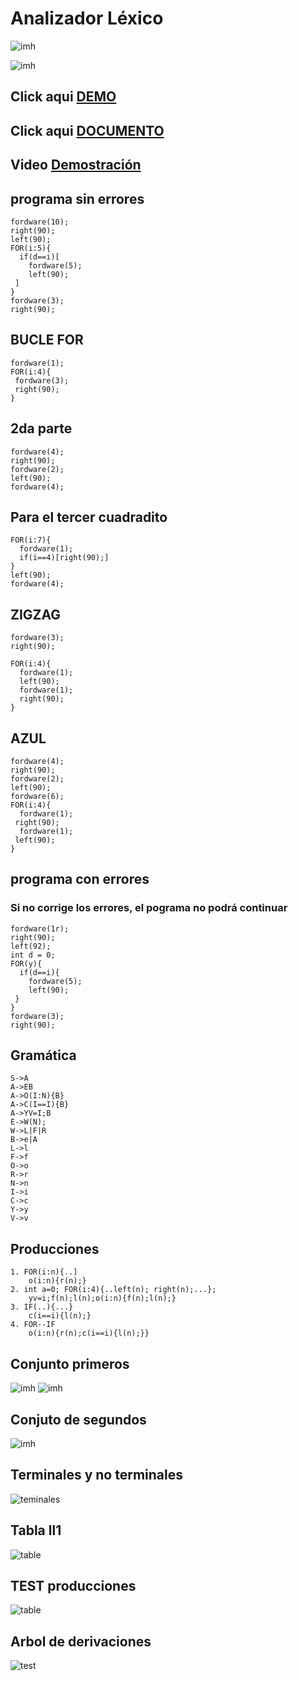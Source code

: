 # Analizador Léxico

![imh](https://github.com/yerson001/LPgame/blob/main/images/my_juego.PNG)

![imh](https://github.com/yerson001/Compiladores/blob/main/img/Selecci%C3%B3n_003.png)

## Click aqui [DEMO](https://yerson001.github.io/LPgame/)

## Click aqui [DOCUMENTO](https://docs.google.com/document/d/1EuZJ3zqq2_AnlcOfuZDhbMw45RhlynwMO6vKFlFqOqc/edit?usp=sharing)

## Video [Demostración](https://www.youtube.com/watch?v=A3ttpZsZFYc&t=8s)
## programa sin errores
~~~
fordware(10);
right(90);
left(90);
FOR(i:5){
  if(d==i)[
    fordware(5);
    left(90);
 ]
}
fordware(3);
right(90);
~~~
## BUCLE FOR
~~~
fordware(1);
FOR(i:4){
 fordware(3);
 right(90);
}
~~~
## 2da parte
~~~
fordware(4);
right(90);
fordware(2);
left(90);
fordware(4);
~~~
## Para el tercer cuadradito
~~~
FOR(i:7){
  fordware(1);
  if(i==4)[right(90);]
}
left(90);
fordware(4);
~~~


## ZIGZAG
~~~
fordware(3);
right(90);

FOR(i:4){
  fordware(1);
  left(90);
  fordware(1);
  right(90);
}
~~~
## AZUL
~~~
fordware(4);
right(90);
fordware(2);
left(90);
fordware(6);
FOR(i:4){
  fordware(1);
 right(90);
  fordware(1);
 left(90);
}
~~~

## programa con errores
### Si no corrige los errores, el pograma no podrá continuar
~~~
fordware(1r);
right(90);
left(92);
int d = 0;
FOR(y){
  if(d==i){
    fordware(5);
    left(90);
 }
}
fordware(3);
right(90);
~~~

## Gramática
~~~
S->A
A->EB
A->O(I:N){B}
A->C(I==I){B}
A->YV=I;B
E->W(N);
W->L|F|R
B->e|A
L->l
F->f
O->o
R->r
N->n
I->i
C->c
Y->y
V->v

~~~
## Producciones
~~~
1. FOR(i:n){..]
    o(i:n){r(n);}
2. int a=0; FOR(i:4){..left(n); right(n);...};
    yv=i;f(n);l(n);o(i:n){f(n);l(n);}
3. IF(..){...}
    c(i==i){l(n);}
4. FOR--IF
    o(i:n){r(n);c(i==i){l(n);}}
~~~
## Conjunto primeros
![imh](img/primeros.png)
![imh](img/primeros_2.png)

## Conjuto de segundos

![imh](img/segundos.png)

## Terminales y no terminales
![teminales](img/terminales_noterminales.png)

## Tabla ll1
![table](img/tabla.png)
## TEST producciones

![table](img/test_pro.png)

## Arbol de derivaciones
![test](img/tree.png)
